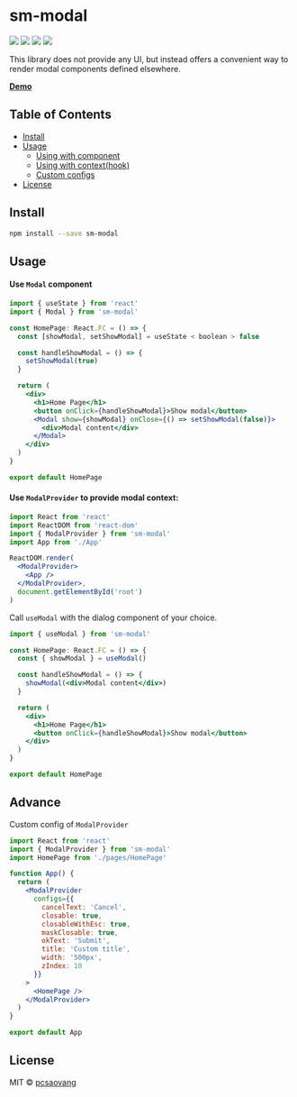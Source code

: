 # sm-modal

[![](https://img.shields.io/npm/v/sm-modal.svg)](https://www.npmjs.com/package/sm-modal)
[![](https://img.shields.io/travis/mpontus/sm-modal.svg)](https://travis-ci.org/pcsaovang/sm-modal)
[![](https://img.shields.io/codecov/c/github/pcsaovang/sm-modal.svg)](https://codecov.io/gh/pcsaovang/sm-modal)
[![](https://img.shields.io/npm/dt/sm-modal.svg)](https://www.npmjs.com/package/sm-modal)

This library does not provide any UI, but instead offers a convenient way to render modal components defined elsewhere.

[**Demo**](https://62652043f75a8f004a790633-fjmmcuobsj.chromatic.com/?path=/docs/introduction--page)

## Table of Contents

- [Install](#install)
- [Usage](#usage)
  - [Using with component](#use-modal-component)
  - [Using with context(hook)](#use-modalprovider-to-provide-modal-context)
  - [Custom configs](#advance)
- [License](#license)

## Install

```bash
npm install --save sm-modal
```

## Usage

#### Use `Modal` component

```jsx
import { useState } from 'react'
import { Modal } from 'sm-modal'

const HomePage: React.FC = () => {
  const [showModal, setShowModal] = useState < boolean > false

  const handleShowModal = () => {
    setShowModal(true)
  }

  return (
    <div>
      <h1>Home Page</h1>
      <button onClick={handleShowModal}>Show modal</button>
      <Modal show={showModal} onClose={() => setShowModal(false)}>
        <div>Modal content</div>
      </Modal>
    </div>
  )
}

export default HomePage
```

#### Use `ModalProvider` to provide modal context:

```jsx
import React from 'react'
import ReactDOM from 'react-dom'
import { ModalProvider } from 'sm-modal'
import App from './App'

ReactDOM.render(
  <ModalProvider>
    <App />
  </ModalProvider>,
  document.getElementById('root')
)
```

Call `useModal` with the dialog component of your choice.

```jsx
import { useModal } from 'sm-modal'

const HomePage: React.FC = () => {
  const { showModal } = useModal()

  const handleShowModal = () => {
    showModal(<div>Modal content</div>)
  }

  return (
    <div>
      <h1>Home Page</h1>
      <button onClick={handleShowModal}>Show modal</button>
    </div>
  )
}

export default HomePage
```

## Advance

Custom config of `ModalProvider`

```jsx
import React from 'react'
import { ModalProvider } from 'sm-modal'
import HomePage from './pages/HomePage'

function App() {
  return (
    <ModalProvider
      configs={{
        cancelText: 'Cancel',
        closable: true,
        closableWithEsc: true,
        maskClosable: true,
        okText: 'Submit',
        title: 'Custom title',
        width: '500px',
        zIndex: 10
      }}
    >
      <HomePage />
    </ModalProvider>
  )
}

export default App
```

## License

MIT © [pcsaovang](https://github.com/pcsaovang)
